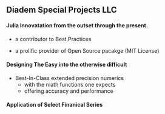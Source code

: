 ## Diadem Special Projects LLC

#### Julia Innovatation from the outset through the present.

- a contributor to Best Practices

- a prolific provider of Open Source pacakge (MIT License)

#### Designing The Easy into the otherwise difficult

- Best-In-Class extended precision numerics
  - with the math functions one expects
  - offering accuracy and performance
 
#### Application of Select Finanical Series 


